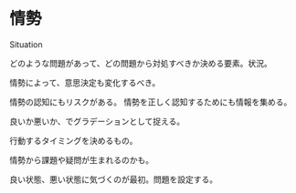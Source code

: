 # 情勢

Situation

どのような問題があって、どの問題から対処すべきか決める要素。状況。

情勢によって、意思決定も変化するべき。

情勢の認知にもリスクがある。
情勢を正しく認知するためにも情報を集める。

良いか悪いか、でグラデーションとして捉える。

行動するタイミングを決めるもの。

情勢から課題や疑問が生まれるのかも。

良い状態、悪い状態に気づくのが最初。問題を設定する。
